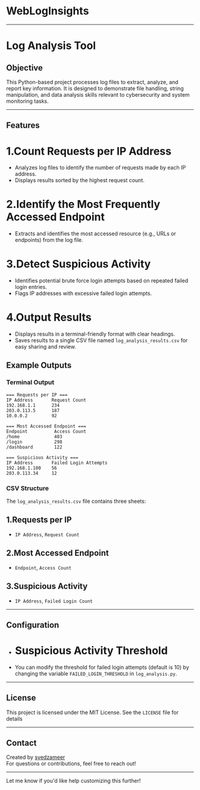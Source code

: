 # WebLogInsights

---

# Log Analysis Tool

## Objective
This Python-based project processes log files to extract, analyze, and report key information. It is designed to demonstrate file handling, string manipulation, and data analysis skills relevant to cybersecurity and system monitoring tasks.

---

## Features

# 1.Count Requests per IP Address  
   - Analyzes log files to identify the number of requests made by each IP address.
   - Displays results sorted by the highest request count.

# 2.Identify the Most Frequently  Accessed Endpoint  
   - Extracts and identifies the most accessed resource (e.g., URLs or endpoints) from the log file.

# 3.Detect Suspicious Activity  
   - Identifies potential brute force login attempts based on repeated failed login entries.
   - Flags IP addresses with excessive failed login attempts.
# 4.Output Results  
   - Displays results in a terminal-friendly format with clear headings.
   - Saves results to a single CSV file named `log_analysis_results.csv` for easy sharing and review.

## Example Outputs

### Terminal Output
```plaintext
=== Requests per IP ===
IP Address       Request Count
192.168.1.1      234
203.0.113.5      187
10.0.0.2         92

=== Most Accessed Endpoint ===
Endpoint          Access Count
/home             403
/login            298
/dashboard        122

=== Suspicious Activity ===
IP Address       Failed Login Attempts
192.168.1.100    56
203.0.113.34     12
```

### CSV Structure
The `log_analysis_results.csv` file contains three sheets:
 ## 1.Requests per IP
   - `IP Address`, `Request Count`
 ## 2.Most Accessed Endpoint
   - `Endpoint`, `Access Count`
 ## 3.Suspicious Activity
   - `IP Address`, `Failed Login Count`

---

## **Configuration**
- # Suspicious Activity Threshold
-  You can modify the threshold for failed login attempts (default is 10) by changing the variable `FAILED_LOGIN_THRESHOLD` in `log_analysis.py`.

---

## License
This project is licensed under the MIT License. See the `LICENSE` file for details

---

## Contact
Created by [syedzameer](https://github.com/syedzameer18)  
For questions or contributions, feel free to reach out!

---

Let me know if you'd like help customizing this further!
